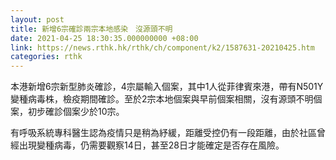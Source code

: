 ```yaml
---
layout: post
title: 新增6宗確診兩宗本地感染　沒源頭不明
date: 2021-04-25 18:30:35.000000000 +08:00
link: https://news.rthk.hk/rthk/ch/component/k2/1587631-20210425.htm
categories: rthk
---
```


本港新增6宗新型肺炎確診，4宗屬輸入個案，其中1人從菲律賓來港，帶有N501Y變種病毒株，檢疫期間確診。至於2宗本地個案與早前個案相關，沒有源頭不明個案，初步確診個案少於10宗。

有呼吸系統專科醫生認為疫情只是稍為紓緩，距離受控仍有一段距離，由於社區曾經出現變種病毒，仍需要觀察14日，甚至28日才能確定是否存在風險。
